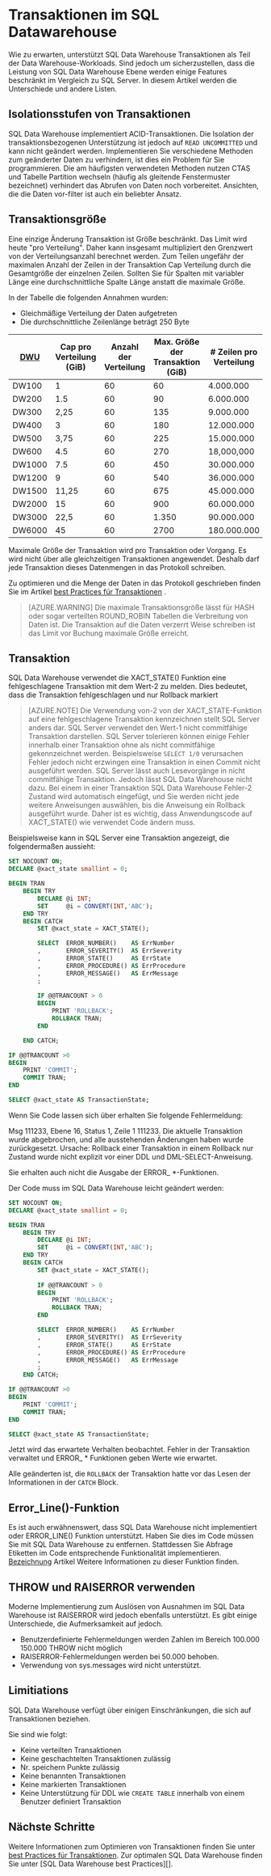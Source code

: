 <properties
   pageTitle="Transaktionen im SQL Datawarehouse | Microsoft Azure"
   description="Tipps für die Implementierung von Transaktionen in Azure SQL Data Warehouse Lösungen."
   services="sql-data-warehouse"
   documentationCenter="NA"
   authors="jrowlandjones"
   manager="barbkess"
   editor=""/>

<tags
   ms.service="sql-data-warehouse"
   ms.devlang="NA"
   ms.topic="article"
   ms.tgt_pltfrm="NA"
   ms.workload="data-services"
   ms.date="07/31/2016"
   ms.author="jrj;barbkess;sonyama"/>

# <a name="transactions-in-sql-data-warehouse"></a>Transaktionen im SQL Datawarehouse

Wie zu erwarten, unterstützt SQL Data Warehouse Transaktionen als Teil der Data Warehouse-Workloads. Sind jedoch um sicherzustellen, dass die Leistung von SQL Data Warehouse Ebene werden einige Features beschränkt im Vergleich zu SQL Server. In diesem Artikel werden die Unterschiede und andere Listen. 

## <a name="transaction-isolation-levels"></a>Isolationsstufen von Transaktionen
SQL Data Warehouse implementiert ACID-Transaktionen. Die Isolation der transaktionsbezogenen Unterstützung ist jedoch auf `READ UNCOMMITTED` und kann nicht geändert werden. Implementieren Sie verschiedene Methoden zum geänderter Daten zu verhindern, ist dies ein Problem für Sie programmieren. Die am häufigsten verwendeten Methoden nutzen CTAS und Tabelle Partition wechseln (häufig als gleitende Fenstermuster bezeichnet) verhindert das Abrufen von Daten noch vorbereitet. Ansichten, die die Daten vor-filter ist auch ein beliebter Ansatz.  

## <a name="transaction-size"></a>Transaktionsgröße
Eine einzige Änderung Transaktion ist Größe beschränkt. Das Limit wird heute "pro Verteilung". Daher kann insgesamt multipliziert den Grenzwert von der Verteilungsanzahl berechnet werden. Zum Teilen ungefähr der maximalen Anzahl der Zeilen in der Transaktion Cap Verteilung durch die Gesamtgröße der einzelnen Zeilen. Sollten Sie für Spalten mit variabler Länge eine durchschnittliche Spalte Länge anstatt die maximale Größe.

In der Tabelle die folgenden Annahmen wurden:

* Gleichmäßige Verteilung der Daten aufgetreten 
* Die durchschnittliche Zeilenlänge beträgt 250 Byte

| [DWU][]    | Cap pro Verteilung (GiB) | Anzahl der Verteilung | Max. Größe der Transaktion (GiB) | # Zeilen pro Verteilung | Maximale Zeilenanzahl pro Buchung |
| ------ | -------------------------- | ----------------------- | -------------------------- | ----------------------- | ------------------------ |
| DW100  |  1                         | 60                      |   60                       |   4.000.000             |    240,000,000           |
| DW200  |  1.5                       | 60                      |   90                       |   6.000.000             |    360,000,000           |
| DW300  |  2,25                      | 60                      |  135                       |   9.000.000             |    540,000,000           |
| DW400  |  3                         | 60                      |  180                       |  12.000.000             |    720,000,000           |
| DW500  |  3,75                      | 60                      |  225                       |  15.000.000             |    900.000.000           |
| DW600  |  4.5                       | 60                      |  270                       |  18,000,000             |  1,080,000,000           |
| DW1000 |  7.5                       | 60                      |  450                       |  30.000.000             |  1,800,000,000           |
| DW1200 |  9                         | 60                      |  540                       |  36.000.000             |  2,160,000,000           |
| DW1500 | 11,25                      | 60                      |  675                       |  45.000.000             |  2,700,000,000           |
| DW2000 | 15                         | 60                      |  900                       |  60.000.000             |  3,600,000,000           |
| DW3000 | 22,5                       | 60                      |  1.350                     |  90.000.000             |  5,400,000,000           |
| DW6000 | 45                         | 60                      |  2700                     | 180.000.000             | 10,800,000,000           |

Maximale Größe der Transaktion wird pro Transaktion oder Vorgang. Es wird nicht über alle gleichzeitigen Transaktionen angewendet. Deshalb darf jede Transaktion dieses Datenmengen in das Protokoll schreiben. 

Zu optimieren und die Menge der Daten in das Protokoll geschrieben finden Sie im Artikel [best Practices für Transaktionen][] .

> [AZURE.WARNING] Die maximale Transaktionsgröße lässt für HASH oder sogar verteilten ROUND_ROBIN Tabellen die Verbreitung von Daten ist. Die Transaktion auf die Daten verzerrt Weise schreiben ist das Limit vor Buchung maximale Größe erreicht.
<!--REPLICATED_TABLE-->

## <a name="transaction-state"></a>Transaktion
SQL Data Warehouse verwendet die XACT_STATE() Funktion eine fehlgeschlagene Transaktion mit dem Wert-2 zu melden. Dies bedeutet, dass die Transaktion fehlgeschlagen und nur Rollback markiert

> [AZURE.NOTE] Die Verwendung von-2 von der XACT_STATE-Funktion auf eine fehlgeschlagene Transaktion kennzeichnen stellt SQL Server anders dar. SQL Server verwendet den Wert-1 nicht commitfähige Transaktion darstellen. SQL Server tolerieren können einige Fehler innerhalb einer Transaktion ohne als nicht commitfähige gekennzeichnet werden. Beispielsweise `SELECT 1/0` verursachen Fehler jedoch nicht erzwingen eine Transaktion in einen Commit nicht ausgeführt werden. SQL Server lässt auch Lesevorgänge in nicht commitfähige Transaktion. Jedoch lässt SQL Data Warehouse nicht dazu. Bei einem in einer Transaktion SQL Data Warehouse Fehler-2 Zustand wird automatisch eingefügt, und Sie werden nicht jede weitere Anweisungen auswählen, bis die Anweisung ein Rollback ausgeführt wurde. Daher ist es wichtig, dass Anwendungscode auf XACT_STATE() wie verwendet Code ändern muss.

Beispielsweise kann in SQL Server eine Transaktion angezeigt, die folgendermaßen aussieht:

```sql
SET NOCOUNT ON;
DECLARE @xact_state smallint = 0;

BEGIN TRAN
    BEGIN TRY
        DECLARE @i INT;
        SET     @i = CONVERT(INT,'ABC');
    END TRY
    BEGIN CATCH
        SET @xact_state = XACT_STATE();

        SELECT  ERROR_NUMBER()    AS ErrNumber
        ,       ERROR_SEVERITY()  AS ErrSeverity
        ,       ERROR_STATE()     AS ErrState
        ,       ERROR_PROCEDURE() AS ErrProcedure
        ,       ERROR_MESSAGE()   AS ErrMessage
        ;
        
        IF @@TRANCOUNT > 0
        BEGIN
            PRINT 'ROLLBACK';
            ROLLBACK TRAN;
        END

    END CATCH;

IF @@TRANCOUNT >0
BEGIN
    PRINT 'COMMIT';
    COMMIT TRAN;
END

SELECT @xact_state AS TransactionState;
```

Wenn Sie Code lassen sich über erhalten Sie folgende Fehlermeldung:

Msg 111233, Ebene 16, Status 1, Zeile 1 111233. Die aktuelle Transaktion wurde abgebrochen, und alle ausstehenden Änderungen haben wurde zurückgesetzt. Ursache: Rollback einer Transaktion in einem Rollback nur Zustand wurde nicht explizit vor einer DDL und DML-SELECT-Anweisung.

Sie erhalten auch nicht die Ausgabe der ERROR_ *-Funktionen.

Der Code muss im SQL Data Warehouse leicht geändert werden:

```sql
SET NOCOUNT ON;
DECLARE @xact_state smallint = 0;

BEGIN TRAN
    BEGIN TRY
        DECLARE @i INT;
        SET     @i = CONVERT(INT,'ABC');
    END TRY
    BEGIN CATCH
        SET @xact_state = XACT_STATE();
        
        IF @@TRANCOUNT > 0
        BEGIN
            PRINT 'ROLLBACK';
            ROLLBACK TRAN;
        END

        SELECT  ERROR_NUMBER()    AS ErrNumber
        ,       ERROR_SEVERITY()  AS ErrSeverity
        ,       ERROR_STATE()     AS ErrState
        ,       ERROR_PROCEDURE() AS ErrProcedure
        ,       ERROR_MESSAGE()   AS ErrMessage
        ;
    END CATCH;

IF @@TRANCOUNT >0
BEGIN
    PRINT 'COMMIT';
    COMMIT TRAN;
END

SELECT @xact_state AS TransactionState;
```

Jetzt wird das erwartete Verhalten beobachtet. Fehler in der Transaktion verwaltet und ERROR_ * Funktionen geben Werte wie erwartet.

Alle geänderten ist, die `ROLLBACK` der Transaktion hatte vor das Lesen der Informationen in der `CATCH` Block.

## <a name="errorline-function"></a>Error_Line()-Funktion
Es ist auch erwähnenswert, dass SQL Data Warehouse nicht implementiert oder ERROR_LINE() Funktion unterstützt. Haben Sie dies im Code müssen Sie mit SQL Data Warehouse zu entfernen. Stattdessen Sie Abfrage Etiketten im Code entsprechende Funktionalität implementieren. [Bezeichnung][] Artikel Weitere Informationen zu dieser Funktion finden.

## <a name="using-throw-and-raiserror"></a>THROW und RAISERROR verwenden
Moderne Implementierung zum Auslösen von Ausnahmen im SQL Data Warehouse ist RAISERROR wird jedoch ebenfalls unterstützt. Es gibt einige Unterschiede, die Aufmerksamkeit auf jedoch.

- Benutzerdefinierte Fehlermeldungen werden Zahlen im Bereich 100.000 150.000 THROW nicht möglich
- RAISERROR-Fehlermeldungen werden bei 50.000 behoben.
- Verwendung von sys.messages wird nicht unterstützt.

## <a name="limitiations"></a>Limitiations
SQL Data Warehouse verfügt über einigen Einschränkungen, die sich auf Transaktionen beziehen.

Sie sind wie folgt:

- Keine verteilten Transaktionen
- Keine geschachtelten Transaktionen zulässig
- Nr. speichern Punkte zulässig
- Keine benannten Transaktionen
- Keine markierten Transaktionen
- Keine Unterstützung für DDL wie `CREATE TABLE` innerhalb von einem Benutzer definiert Transaktion

## <a name="next-steps"></a>Nächste Schritte
Weitere Informationen zum Optimieren von Transaktionen finden Sie unter [best Practices für Transaktionen][].  Zur optimalen SQL Data Warehouse finden Sie unter [SQL Data Warehouse best Practices][].

<!--Image references-->

<!--Article references-->
[DWU]: ./sql-data-warehouse-overview-what-is.md#data-warehouse-units
[development overview]: ./sql-data-warehouse-overview-develop.md
[Best Practices für Transaktionen]: ./sql-data-warehouse-develop-best-practices-transactions.md
[Bewährte SQL Data Warehouse]: ./sql-data-warehouse-best-practices.md
[BEZEICHNUNG]: ./sql-data-warehouse-develop-label.md

<!--MSDN references-->

<!--Other Web references-->
